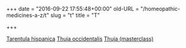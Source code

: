 +++
date = "2016-09-22 17:55:48+00:00"
old-URL = "/homeopathic-medicines-a-z/t"
slug = "t"
title = "T"

+++

[Tarentula hispanica](/how-we-can-help-you/medicine-a-z/tarentula-hispanica/)
[Thuja occidentalis](/how-we-can-help-you/medicine-a-z/thuja-occidentalis/)
[Thuja (masterclass)](/how-we-can-help-you/medicine-a-z/thuja/)

